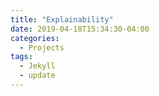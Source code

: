```yaml
---
title: "Explainability"
date: 2019-04-18T15:34:30-04:00
categories:
  - Projects
tags:
  - Jekyll
  - update
---
```


